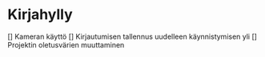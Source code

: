 # Kirjahylly

[] Kameran käyttö
[] Kirjautumisen tallennus uudelleen käynnistymisen yli
[] Projektin oletusvärien muuttaminen

